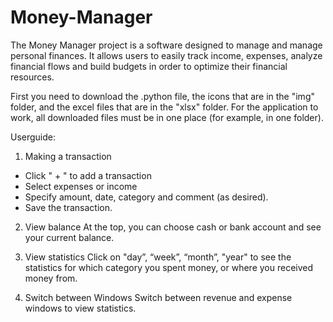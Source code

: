 # Money-Manager
The Money Manager project is a software designed to manage and manage personal finances. It allows users to easily track income, expenses, analyze financial flows and build budgets in order to optimize their financial resources.

First you need to download the .python file, the icons that are in the "img" folder, and the excel files that are in the "xlsx" folder. For the application to work, all downloaded files must be in one place (for example, in one folder).

Userguide:
1. Making a transaction
- Click " + " to add a transaction
- Select expenses or income
- Specify amount, date, category and comment (as desired).
- Save the transaction.

2. View balance
At the top, you can choose cash or bank account and see your current balance.

3. View statistics
Click on "day”, “week”, “month”, "year" to see the statistics for which category you spent money, or where you received money from.

4. Switch between Windows
Switch between revenue and expense windows to view statistics.
